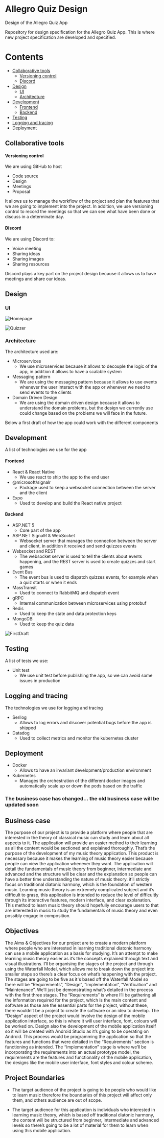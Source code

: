 # Allegro Quiz Design
Design of the Allegro Quiz App

Repository for design specification for the Allegro Quiz App. This is where new project specification are developed and specified.

# Contents

- [Collaborative tools](#collaborative-tools)
    - [Versioning control](#versioning-control)
    - [Discord](#discord)
- [Design](#design)
    - [UI](#ui)
    - [Architecture](#architecture)
- [Development](#development)
    - [Frontend](#frontend)
    - [Backend](#backend)
- [Testing](#testing)
- [Logging and tracing](#logging-and-tracing)
- [Deployment](#deployment)
    

## Collaborative tools

#### **Versioning control**

We are using GitHub to host

- Code source
- Design
- Meetings
- Proposal

It allows us to manage the workflow of the project and plan the features that we are
going to implement into the project. In addition, we use versioning control to record
the meetings so that we can see what have been done or discuss in a determinate day.

#### Discord

We are using Discord to:

- Voice meeting
- Sharing ideas
- Sharing images
- Sharing resources

Discord plays a key part on the project design because it allows us to have meetings
and share our ideas.

## Design

### UI

![Homepage](./assets/homepage-screen.png)

![Quizzer](./assets/quizzer-screen.png)

### Architecture

The architecture used are:

- Microservices
  - We use microservices because it allows to decouple the logic of the app, in addition
    it allows to have a scalable system
- Messaging pattern
  - We are using the messaging pattern because it allows to use events whenever the
    user interact with the app or whenever we need to send events to the clients
- Domain Driven Design
  - We are using the domain driven design because it allows to understand the domain
    problems, but the design we currently use could change based on the problems we
    will face in the future.

Below a first draft of how the app could work with the different components

## Development

A list of technologies we use for the app

#### Frontend

- React & React Native 
  - We use react to ship the app to the end user 
- @microsoft/signalr
  - Package used to keep a websocket connection between the server and the client
- Expo
  - Used to develop and build the React native project

#### Backend

- ASP.NET 5
  - Core part of the app
- ASP.NET SignalR & WebSocket
  - Websocket server that manages the connection between the server and client, in 
    addition it received and send quizzes events
- Websocket and REST
  - The websocket server is used to tell the clients about events happening, and 
    the REST server is used to create quizzes and start games 
- Event Bus
  - The event bus is used to dispatch quizzes events, for example when a quiz starts
    or when it ends
- MassTransit
  - Used to connect to RabbitMQ and dispatch event
- gRPC
  - Internal communication between microservices using protobuf
- Redis
  - Used to keep the state and data protection keys
- MongoDB
  - Used to keep the quiz data

![FirstDraft](./assets/server-first-design.png)

## Testing

A list of tests we use:

- Unit test
  - We use unit test before publishing the app, so we can avoid some issues in 
    production
    
## Logging and tracing

The technologies we use for logging and tracing

- Serilog
  - Allows to log errors and discover potential bugs before the app is shipped
- Datadog
  - Used to collect metrics and monitor the kubernetes cluster

## Deployment

- Docker
    - Allows to have an invariant development/production environment
- Kubernetes
    - Manages the orchestration of the different docker images and automatically
      scale up or down the pods based on the traffic

### The business case has changed... the old business case will be updated soon

## Business case

The purpose of our project is to provide a platform where people that are interested in the theory of classical music can study and learn about all aspects to it. The application will provide an easier method to their learning as all the content would be sectioned and explained thoroughly. That’s the purpose of the development of my music theory application. This product is necessary because it makes the learning of music theory easier because people can view the application whenever they want. The application will detail the fundamentals of music theory from beginner, intermediate and advanced and the structure will be clear and the explanation so people can have a better time understanding the nature of music theory. it’ll strictly focus on traditional diatonic harmony, which is the foundation of western music. Learning music theory is an extremely complicated subject and it’s difficult to grasp, this application is intended to reduce the level of difficultly through its interactive features, modern interface, and clear explanation. This method to learn music theory should hopefully encourage users to that are interested in music to study the fundamentals of music theory and even possibly engage in composition. 

## Objectives

The Aims & Objectives for our project are to create a modern platform where people who are interested in learning traditional diatonic harmony can use a mobile application as a basis for studying. It’s an attempt to make learning music theory easier as it’s the concepts explained through text and visual illustrations. I’ll be organising the stages of the project and through using the Waterfall Model, which allows me to break down the project into smaller steps so there’s a clear focus on what’s happening with the project. The stages are going to be five as it's based off the Waterfall Model so there will be “Requirements”, “Design”, “Implementation”, “Verification” and “Maintenance”. We’ll just be demonstrating what’s detailed in the process with the first three stages. The “Requirements” is where I’ll be gathering all the information required for the project, which is the main content and software as those are the essential parts for the project, without these, there wouldn’t be a project to create the software or an idea to develop. The “Design” aspect of the project would involve the design of the mobile application interface, so this is where it will user interface, font, colours will be worked on. Design also the development of the mobile application itself so it will be created with Android Studio as it’s going to be operating on Android. This process would be programming the application so that the features and functions that were detailed in the “Requirements” section is functioning as intended. The “Implementation” stage is where we’ll be incorporating the requirements into an actual prototype model, the requirements are the features and functionality of the mobile application, the designs like the mobile user interface, font styles and colour scheme.  

## Project Boundaries

-	The target audience of the project is going to be people who would like to learn music therefore the boundaries of this project will affect only them, and others audience are out of scope.

-	The target audience for this application is individuals who interested in learning music theory, which is based off traditional diatonic harmony, the content will be structured from beginner, intermediate and advanced levels so there’s going to be a lot of material for them to learn when using this mobile application. 
